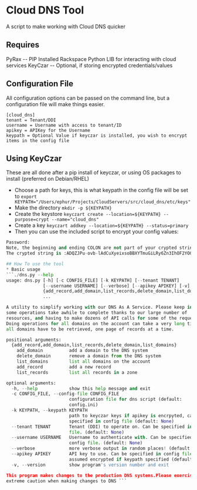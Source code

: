 Cloud DNS Tool
=========
A script to make working with Cloud DNS quicker


## Requires
PyRax -- PIP Installed Rackspace Python LIB for interacting with cloud services
KeyCzar -- Optional, if storing encrypted credentials/values

## Configuration File
All configuration options can be passed on the command line, but a configuration file will make things easier.

```
[cloud_dns]
tenant = Tenant/DDI
username = Username with access to tenant/ID
apikey = APIKey for the Username
keypath = Optional Value if keyczar is installed, you wish to encrypt items in the config file
```

## Using KeyCzar
These are all done after a pip install of keyczar, or using OS packages to install (preferred on Debian/RHEL)
* Choose a path for keys, this is what keypath in the config file will be set to
``` export KEYPATH="/Users/ephur/Projects/CloudServers/src/cloud_dns/etc/keys" ```
* Make the directory
``` mkdir -p ${KEYPATH} ```
* Create the keystore
``` keyczart create --location=${KEYPATH} --purpose=crypt --name="cloud_dns" ```
* Create a key
``` keyczart addkey --location=${KEYPATH} --status=primary ```
* Then you can use the included script to encrypt your config values:
``` python ./crypt_string.py ${KEYPATH}
Password:
Note, the beginning and ending COLON are not part of your crypted string
The crypted string is :ADQZJPu-ovb-lAdCuXyeixsoBBXYTmuGiLRy6Zn3IhOF2YOQ8cjru3-b5xithoVhignLRyKX_w8b: ```

## How To use the tool
* Basic usage
```./dns.py --help
usage: dns.py [-h] [-c CONFIG_FILE] [-k KEYPATH] [--tenant TENANT]
              [--username USERNAME] [--verbose] [--apikey APIKEY] [-v]
              {add_record,add_domain,list_records,delete_domain,list_domains}
              ...

A utility to simplify working with our DNS As A Service. Please keep in mind
some operations take awhile to complete thanks to our large number of
resources, and having to make dozens of API calls for some of the requests.
Doing operations for all domains on the account can take a very long time when
all domains have to be retrieved, one page of records at a time.

positional arguments:
  {add_record,add_domain,list_records,delete_domain,list_domains}
    add_domain          add a domain to the DNS system
    delete_domain       remove a domain from the DNS system
    list_domains        list all domains on the account
    add_record          add a new record
    list_records        list all records in a zone

optional arguments:
  -h, --help            show this help message and exit
  -c CONFIG_FILE, --config-file CONFIG_FILE
                        configuration file for dns script (default:
                        config.ini)
  -k KEYPATH, --keypath KEYPATH
                        path to keyczar keys if apikey is encrpyted, can be
                        specified in config file (default: None)
  --tenant TENANT       Tenant (DDI) to operate on. Can be specified in config
                        file. (default: None)
  --username USERNAME   Username to authenticate with. Can be specified in
                        config file. (default: None)
  --verbose             more verbose output in random places! (default: False)
  --apikey APIKEY       API key to use. Can be specified in config file,
                        assumed encrypted if keypath specified (default: None)
  -v, --version         show program's version number and exit

This program makes changes to the production DNS systems.Please exercise
extreme caution when making changes to DNS ```